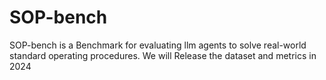 # SOP-bench
SOP-bench is a Benchmark for evaluating llm agents to solve real-world standard operating procedures.
We will Release the dataset and metrics in 2024
